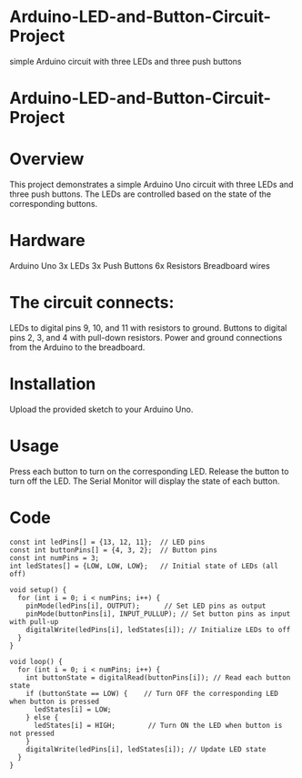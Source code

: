 # Arduino-LED-and-Button-Circuit-Project
simple Arduino circuit with three LEDs and three push buttons

# Arduino-LED-and-Button-Circuit-Project

# Overview
This project demonstrates a simple Arduino Uno circuit with three LEDs and three push buttons. The LEDs are controlled based on the state of the corresponding buttons.

# Hardware
Arduino Uno
3x LEDs
3x Push Buttons
6x Resistors
Breadboard
wires

# The circuit connects:
LEDs to digital pins 9, 10, and 11 with resistors to ground.
Buttons to digital pins 2, 3, and 4 with pull-down resistors.
Power and ground connections from the Arduino to the breadboard.

# Installation
Upload the provided sketch to your Arduino Uno.

# Usage
Press each button to turn on the corresponding LED.
Release the button to turn off the LED.
The Serial Monitor will display the state of each button.

# Code
```
const int ledPins[] = {13, 12, 11};  // LED pins
const int buttonPins[] = {4, 3, 2};  // Button pins
const int numPins = 3;
int ledStates[] = {LOW, LOW, LOW};   // Initial state of LEDs (all off)

void setup() {
  for (int i = 0; i < numPins; i++) {
    pinMode(ledPins[i], OUTPUT);      // Set LED pins as output
    pinMode(buttonPins[i], INPUT_PULLUP); // Set button pins as input with pull-up
    digitalWrite(ledPins[i], ledStates[i]); // Initialize LEDs to off
  }
}

void loop() {
  for (int i = 0; i < numPins; i++) {
    int buttonState = digitalRead(buttonPins[i]); // Read each button state
    if (buttonState == LOW) {    // Turn OFF the corresponding LED when button is pressed
      ledStates[i] = LOW;
    } else {
      ledStates[i] = HIGH;        // Turn ON the LED when button is not pressed
    }
    digitalWrite(ledPins[i], ledStates[i]); // Update LED state
  }
}
```
